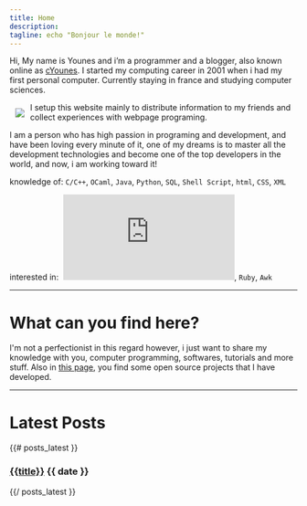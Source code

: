 ```yaml
---
title: Home
description:
tagline: echo "Bonjour le monde!"  
---
```



Hi, My name is Younes and i’m a programmer and a blogger, also known online as [cYounes][1]. I started my computing career in 2001 when i had my first personal computer. Currently staying in france and studying computer sciences.

<img style="float: left; margin: 10px" src="{{urls.media}}/cyounes_new.png" />
I setup this website mainly to distribute information to my friends and collect experiences with webpage programing.

I am a person who has high passion in programing and development, and have been loving every minute of it, one of my dreams is to master all the development technologies and become one of the top developers in the world, and now, i am working toward it!

knowledge of: `C/C++`, `OCaml`, `Java`, `Python`, `SQL`, `Shell Script`, `html`, `CSS`, `XML`

interested in:  ![\LaTeX][2], `Ruby`, `Awk`

 [1]: http://www.google.com/#q=cYounes
 [2]: http://s.wordpress.com/latex.php?latex=%5CLaTeX&bg=111111&fg=ffffff&s=0 "\LaTeX"

---------------------------
# What can you find here?

I'm not a perfectionist in this regard however, i just want to share my knowledge with you, computer programming, softwares, tutorials and more stuff. Also in [this page](/projects), you find some open source projects that I have developed.

---------------------------

# Latest Posts

{{# posts_latest }}
<div class="post">
  <h3 class="title"><a href="{{url}}">{{title}}</a> <span class="date">{{ date }}</span></h3>

 <!-- {{{ summary }}} -->

  <div class="more">
    <!-- <a href="{{url}}" class="btn">read more..</a> -->
  </div>
</div>
{{/ posts_latest }}
